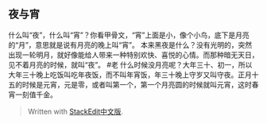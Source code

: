
##  夜与宵
什么叫“夜”，什么叫“宵”？你看甲骨文，“宵”上面是小，像个小鸟，底下是月亮的“月”，意思就是说有月亮的晚上叫“宵”。
本来黑夜是什么？没有光明的，突然出现一轮明月，就好像能给人带来一种特别欢快、喜悦的心情。而那种暗无天日，见不着月亮的时候，就叫“夜”。
#老
什么时候没月亮呢？大年三十、初一，所以大年三十晚上吃饭叫吃年夜饭，而不叫年宵饭，年三十晚上守岁又叫守夜。正月十五的时候是元宵，元是零，或者叫第一个，第一个月亮圆的时候就叫元宵，这时春宵一刻值千金。

> Written with [StackEdit中文版](https://stackedit.cn/).
<!--stackedit_data:
eyJoaXN0b3J5IjpbLTQ4NzY1NDI3XX0=
-->